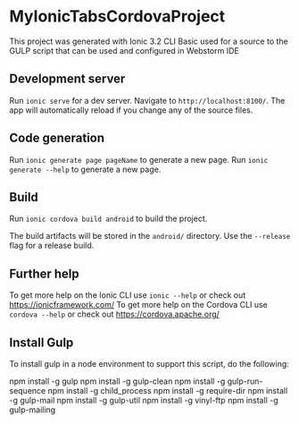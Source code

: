 
# MyIonicTabsCordovaProject

This project was generated with Ionic 3.2 CLI
Basic used for a source to the GULP script that can be used and configured in Webstorm IDE

## Development server

Run `ionic serve` for a dev server. Navigate to `http://localhost:8100/`. The app will automatically reload if you change any of the source files.

## Code generation

Run `ionic generate page pageName` to generate a new page. 
Run `ionic generate --help` to generate a new page. 

## Build

Run `ionic cordova build android` to build the project. 

The build artifacts will be stored in the `android/` directory. Use the `--release` flag for a release build.

## Further help

To get more help on the Ionic CLI use `ionic --help` or check out https://ionicframework.com/
To get more help on the Cordova CLI use `cordova --help` or check out https://cordova.apache.org/

## Install Gulp

To install gulp in a node environment to support this script, do the following:

npm install -g gulp
npm install -g gulp-clean
npm install -g gulp-run-sequence
npm install -g child_process
npm install -g require-dir
npm install -g gulp-mail
npm install -g gulp-util
npm install -g vinyl-ftp
npm install -g gulp-mailing
